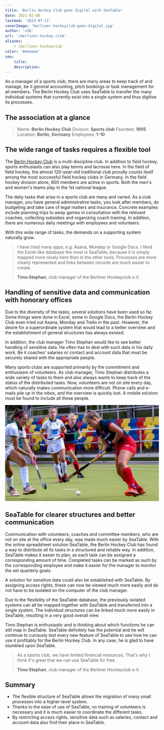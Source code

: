 ```yaml
---
title: 'Berlin Hockey Club goes digital with SeaTable'
date: 2021-02-08
lastmod: '2023-07-11'
coverImage: 'berliner-hockeyclub-goes-digital.jpg'
author: 'cdb'
url: '/berliner-hockey-club'
aliases:
    - /berliner-hockeyclub
color: '#eeeeee'
seo:
    title:
    description:
---
```


As a manager of a sports club, there are many areas to keep track of and manage, be it general accounting, pitch bookings or task management for all members. The Berlin Hockey Club uses SeaTable to transfer the many individual systems that currently exist into a single system and thus digitise its processes.

## The association at a glance

> Name: **Berlin Hockey Club**
> Division: **Sports club**
> Founded: **1905**
> Location: **Berlin, Germany**
> Employees: **1-10**

## The wide range of tasks requires a flexible tool

The [Berlin Hockey Club](https://www.berlinerhc.de/) is a multi-discipline club. In addition to field hockey, sports enthusiasts can also play tennis and lacrosse here. In the field of field hockey, the almost 120-year-old traditional club proudly counts itself among the most successful field hockey clubs in Germany. In the field hockey division alone, 800 members are active in sports. Both the men's and women's teams play in the 1st national league.

The daily tasks that arise in a sports club are many and varied. As a club manager, you have general administrative tasks, you look after members, do budgeting and take care of legal matters and insurance. Concrete examples include planning trips to away games in consultation with the relevant coaches, collecting subsidies and organizing coach training. In addition, there are numerous daily meetings with employees and volunteers.

With this wide range of tasks, the demands on a supporting system naturally grow.

> I have tried many apps, e.g. Asana, Monday or Google Docs. I liked the Excel-like database the most in SeaTable, because it is simply mapped more nicely here than in the other tools. Processes are more clearly represented and links between records are much easier to create.
>
> **Timo Stephan**, club manager of the Berliner Hockeyclub e.V.

## Handling of sensitive data and communication with honorary offices

Due to the diversity of the tasks, several solutions have been used so far. Some things were done in Excel, some in Google Docs, the Berlin Hockey Club even tried out Asana, Monday and Trello in the past. However, the desire for a superordinate system that would lead to a better overview and the establishment of general structures has always existed.

In addition, the club manager Timo Stephan would like to see better handling of sensitive data. He often has to deal with such data in his daily work. Be it coaches' salaries or contact and account data that must be securely shared with the appropriate people.

Many sports clubs are supported primarily by the commitment and enthusiasm of volunteers. As club manager, Timo Stephan distributes a wide variety of tasks to them and also always wants to keep track of the status of the distributed tasks. Now, volunteers are not on site every day, which naturally makes communication more difficult. Phone calls and e-mails pile up in the inbox, and the overview is quickly lost. A mobile solution must be found to include all these people.

![Digitization of a sports club with SeaTable](berliner-hockeyclub-goes-digital.jpg)

## SeaTable for clearer structures and better communication

Communication with volunteers, coaches and committee members, who are not on site at the office every day, was made much easier by SeaTable. With the online spreadsheet solution SeaTable, the Berlin Hockey Club has found a way to distribute all its tasks in a structured and reliable way. In addition, SeaTable makes it easier to plan, as each task can be assigned a corresponding amount of time. Completed tasks can be marked as such by the corresponding employee and make it easier for the manager to monitor the set quarterly goals.

A solution for sensitive data could also be established with SeaTable. By assigning access rights, these can now be viewed much more easily and do not have to be isolated on the computer of the club manager.

Due to the flexibility of the SeaTable database, the previously isolated systems can all be mapped together with SeaTable and transferred into a single system. The individual structures can be linked much more easily in SeaTable, resulting in a very good overall view.

Timo Stephan is enthusiastic and is thinking about which functions he can still map in SeaTable. SeaTable definitely has the potential and he will continue to curiously test every new feature of SeaTable to see how he can use it profitably for the Berlin Hockey Club. In any case, he is glad to have stumbled upon SeaTable.

> As a sports club, we have limited financial resources. That's why I think it's great that we can use SeaTable for free.
>
> **Timo Stephan**, club manager of the Berliner Hockeyclub e.V.

## Summary

- The flexible structure of SeaTable allows the migration of many small processes into a higher-level system.
- Thanks to the ease of use of SeaTable, no training of volunteers is necessary and it is much easier to coordinate the different tasks.
- By restricting access rights, sensitive data such as salaries, contact and account data also find their place in SeaTable.
